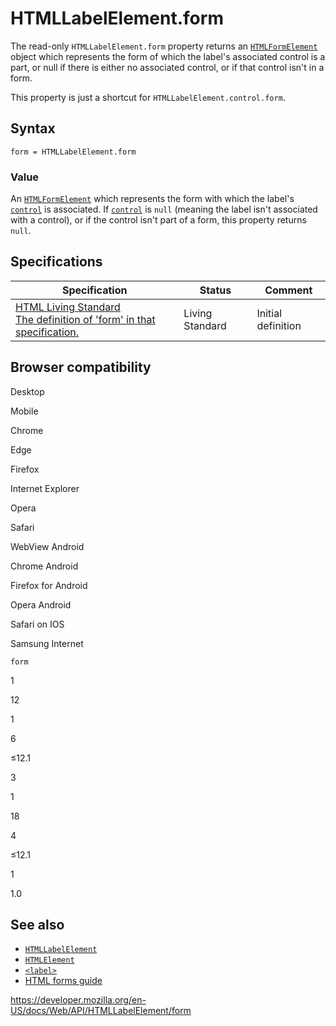 # HTMLLabelElement.form

The read-only `HTMLLabelElement.form` property returns an [`HTMLFormElement`](../htmlformelement) object which represents the form of which the label's associated control is a part, or null if there is either no associated control, or if that control isn't in a form.

This property is just a shortcut for `HTMLLabelElement.control.form`.

## Syntax

    form = HTMLLabelElement.form

### Value

An [`HTMLFormElement`](../htmlformelement) which represents the form with which the label's [`control`](control) is associated. If [`control`](control) is `null` (meaning the label isn't associated with a control), or if the control isn't part of a form, this property returns `null`.

## Specifications

<table><thead><tr class="header"><th>Specification</th><th>Status</th><th>Comment</th></tr></thead><tbody><tr class="odd"><td><a href="https://html.spec.whatwg.org/multipage/forms.html#dom-label-form">HTML Living Standard<br />
<span class="small">The definition of 'form' in that specification.</span></a></td><td><span class="spec-living">Living Standard</span></td><td>Initial definition</td></tr></tbody></table>

## Browser compatibility

Desktop

Mobile

Chrome

Edge

Firefox

Internet Explorer

Opera

Safari

WebView Android

Chrome Android

Firefox for Android

Opera Android

Safari on IOS

Samsung Internet

`form`

1

12

1

6

≤12.1

3

1

18

4

≤12.1

1

1.0

## See also

- [`HTMLLabelElement`](../htmllabelelement)
- [`HTMLElement`](../htmlelement)
- [`<label>`](https://developer.mozilla.org/en-US/docs/Web/HTML/Element/label)
- [HTML forms guide](https://developer.mozilla.org/en-US/docs/Learn/Forms)

<a href="https://developer.mozilla.org/en-US/docs/Web/API/HTMLLabelElement/form" class="_attribution-link">https://developer.mozilla.org/en-US/docs/Web/API/HTMLLabelElement/form</a>
